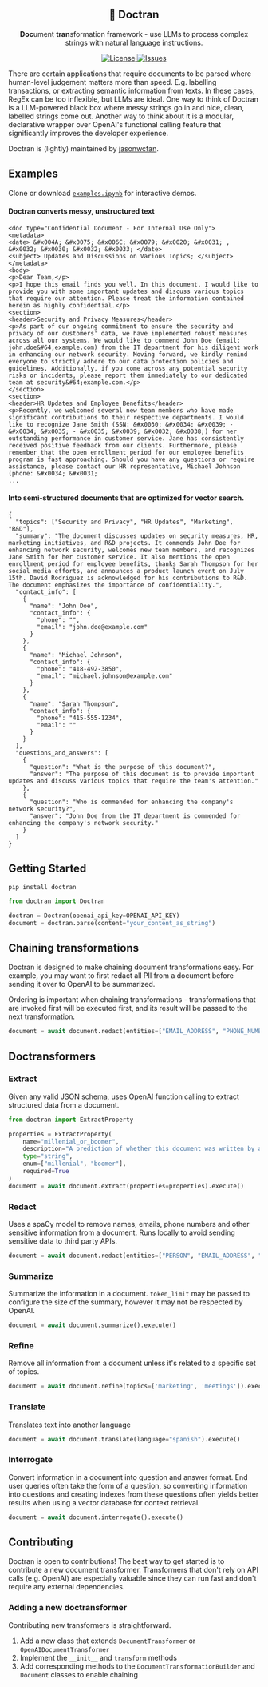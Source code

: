 <h2 align="center">
🐛 Doctran
</h2>

<p align="center">
  <p align="center"><b>Doc</b>ument <b>tran</b>sformation framework - use LLMs to process complex strings with natural language instructions.</p>
</p>
<p align="center">
</a>
<a href="https://github.com/psychic-api/doctran/blob/main/LICENSE" target="_blank">
    <img src="https://img.shields.io/static/v1?label=license&message=MIT&color=blue" alt="License">
</a>
<a href="https://github.com/psychic-api/doctran/issues" target="_blank">
    <img src="https://img.shields.io/github/issues/psychic-api/doctran?color=blue" alt="Issues">
</a>
</p>
There are certain applications that require documents to be parsed where human-level judgement matters more than speed. E.g. labelling transactions, or extracting semantic information from texts. In these cases, RegEx can be too inflexible, but LLMs are ideal. One way to think of Doctran is a LLM-powered black box where messy strings go in and nice, clean, labelled strings come out. Another way to think about it is a modular, declarative wrapper over OpenAI's functional calling feature that significantly improves the developer experience.

Doctran is (lightly) maintained by [jasonwcfan](https://github.com/jasonwcfan).

## Examples
Clone or download [`examples.ipynb`](/examples.ipynb) for interactive demos.

#### Doctran converts messy, unstructured text
```
<doc type="Confidential Document - For Internal Use Only">
<metadata>
<date> &#x004A; &#x0075; &#x006C; &#x0079; &#x0020; &#x0031; , &#x0032; &#x0030; &#x0032; &#x0033; </date>
<subject> Updates and Discussions on Various Topics; </subject>
</metadata>
<body>
<p>Dear Team,</p>
<p>I hope this email finds you well. In this document, I would like to provide you with some important updates and discuss various topics that require our attention. Please treat the information contained herein as highly confidential.</p>
<section>
<header>Security and Privacy Measures</header>
<p>As part of our ongoing commitment to ensure the security and privacy of our customers' data, we have implemented robust measures across all our systems. We would like to commend John Doe (email: john.doe&#64;example.com) from the IT department for his diligent work in enhancing our network security. Moving forward, we kindly remind everyone to strictly adhere to our data protection policies and guidelines. Additionally, if you come across any potential security risks or incidents, please report them immediately to our dedicated team at security&#64;example.com.</p>
</section>
<section>
<header>HR Updates and Employee Benefits</header>
<p>Recently, we welcomed several new team members who have made significant contributions to their respective departments. I would like to recognize Jane Smith (SSN: &#x0030; &#x0034; &#x0039; - &#x0034; &#x0035; - &#x0035; &#x0039; &#x0032; &#x0038;) for her outstanding performance in customer service. Jane has consistently received positive feedback from our clients. Furthermore, please remember that the open enrollment period for our employee benefits program is fast approaching. Should you have any questions or require assistance, please contact our HR representative, Michael Johnson (phone: &#x0034; &#x0031; 
...
```

#### Into semi-structured documents that are optimized for vector search.

```
{
  "topics": ["Security and Privacy", "HR Updates", "Marketing", "R&D"],
  "summary": "The document discusses updates on security measures, HR, marketing initiatives, and R&D projects. It commends John Doe for enhancing network security, welcomes new team members, and recognizes Jane Smith for her customer service. It also mentions the open enrollment period for employee benefits, thanks Sarah Thompson for her social media efforts, and announces a product launch event on July 15th. David Rodriguez is acknowledged for his contributions to R&D. The document emphasizes the importance of confidentiality.",
  "contact_info": [
    {
      "name": "John Doe",
      "contact_info": {
        "phone": "",
        "email": "john.doe@example.com"
      }
    },
    {
      "name": "Michael Johnson",
      "contact_info": {
        "phone": "418-492-3850",
        "email": "michael.johnson@example.com"
      }
    },
    {
      "name": "Sarah Thompson",
      "contact_info": {
        "phone": "415-555-1234",
        "email": ""
      }
    }
  ],
  "questions_and_answers": [
    {
      "question": "What is the purpose of this document?",
      "answer": "The purpose of this document is to provide important updates and discuss various topics that require the team's attention."
    },
    {
      "question": "Who is commended for enhancing the company's network security?",
      "answer": "John Doe from the IT department is commended for enhancing the company's network security."
    }
  ]
}
```

## Getting Started
`pip install doctran`

```python
from doctran import Doctran

doctran = Doctran(openai_api_key=OPENAI_API_KEY)
document = doctran.parse(content="your_content_as_string")
```

## Chaining transformations
Doctran is designed to make chaining document transformations easy. For example, you may want to first redact all PII from a document before sending it over to OpenAI to be summarized.

Ordering is important when chaining transformations - transformations that are invoked first will be executed first, and its result will be passed to the next transformation.

```python
document = await document.redact(entities=["EMAIL_ADDRESS", "PHONE_NUMBER"]).extract(properties).summarize().execute()
```

## Doctransformers

### Extract
Given any valid JSON schema, uses OpenAI function calling to extract structured data from a document.

```python
from doctran import ExtractProperty

properties = ExtractProperty(
    name="millenial_or_boomer", 
    description="A prediction of whether this document was written by a millenial or boomer",
    type="string",
    enum=["millenial", "boomer"],
    required=True
)
document = await document.extract(properties=properties).execute()
```

### Redact
Uses a spaCy model to remove names, emails, phone numbers and other sensitive information from a document. Runs locally to avoid sending sensitive data to third party APIs.

```python
document = await document.redact(entities=["PERSON", "EMAIL_ADDRESS", "PHONE_NUMBER", "US_SSN"]).execute()
```

### Summarize
Summarize the information in a document. `token_limit` may be passed to configure the size of the summary, however it may not be respected by OpenAI.

```python
document = await document.summarize().execute()
```

### Refine
Remove all information from a document unless it's related to a specific set of topics.

```python
document = await document.refine(topics=['marketing', 'meetings']).execute()
```

### Translate
Translates text into another language

```python
document = await document.translate(language="spanish").execute()
```

### Interrogate
Convert information in a document into question and answer format. End user queries often take the form of a question, so converting information into questions and creating indexes from these questions often yields better results when using a vector database for context retrieval.

```python
document = await document.interrogate().execute()
```

## Contributing
Doctran is open to contributions! The best way to get started is to contribute a new document transformer. Transformers that don't rely on API calls (e.g. OpenAI) are especially valuable since they can run fast and don't require any external dependencies.

### Adding a new doctransformer
Contributing new transformers is straightforward.

1. Add a new class that extends `DocumentTransformer` or `OpenAIDocumentTransformer`
2. Implement the `__init__` and `transform` methods
3. Add corresponding methods to the `DocumentTransformationBuilder` and `Document` classes to enable chaining

